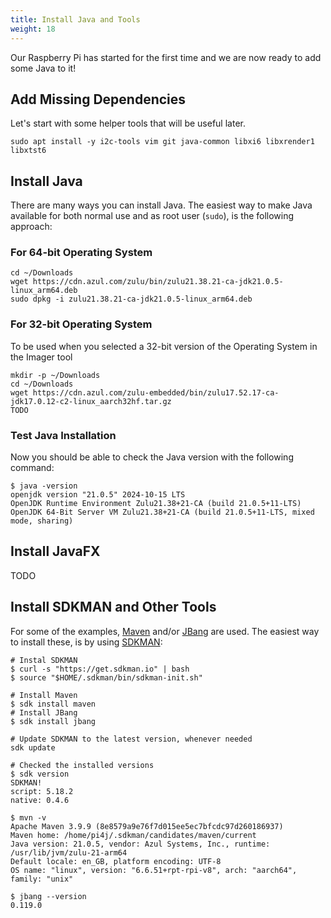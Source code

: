 ```yaml
---
title: Install Java and Tools
weight: 18
---
```


Our Raspberry Pi has started for the first time and we are now ready to add some Java to it!

## Add Missing Dependencies

Let's start with some helper tools that will be useful later.

```shell
sudo apt install -y i2c-tools vim git java-common libxi6 libxrender1 libxtst6
```

## Install Java

There are many ways you can install Java. The easiest way to make Java available for both normal use and as root user (`sudo`), is the following approach:

### For 64-bit Operating System

```shell
cd ~/Downloads
wget https://cdn.azul.com/zulu/bin/zulu21.38.21-ca-jdk21.0.5-linux_arm64.deb
sudo dpkg -i zulu21.38.21-ca-jdk21.0.5-linux_arm64.deb
```

### For 32-bit Operating System

To be used when you selected a 32-bit version of the Operating System in the Imager tool

```shell
mkdir -p ~/Downloads
cd ~/Downloads
wget https://cdn.azul.com/zulu-embedded/bin/zulu17.52.17-ca-jdk17.0.12-c2-linux_aarch32hf.tar.gz
TODO
```

### Test Java Installation

Now you should be able to check the Java version with the following command:

```shell
$ java -version
openjdk version "21.0.5" 2024-10-15 LTS
OpenJDK Runtime Environment Zulu21.38+21-CA (build 21.0.5+11-LTS)
OpenJDK 64-Bit Server VM Zulu21.38+21-CA (build 21.0.5+11-LTS, mixed mode, sharing)
```

## Install JavaFX

TODO

## Install SDKMAN and Other Tools

For some of the examples, [Maven](https://maven.apache.org/) and/or [JBang](https://www.jbang.dev/) are used. The easiest way to install these, is by using [SDKMAN](https://sdkman.io/):

```shell
# Instal SDKMAN
$ curl -s "https://get.sdkman.io" | bash
$ source "$HOME/.sdkman/bin/sdkman-init.sh"

# Install Maven
$ sdk install maven
# Install JBang
$ sdk install jbang

# Update SDKMAN to the latest version, whenever needed
sdk update

# Checked the installed versions
$ sdk version
SDKMAN!
script: 5.18.2
native: 0.4.6

$ mvn -v
Apache Maven 3.9.9 (8e8579a9e76f7d015ee5ec7bfcdc97d260186937)
Maven home: /home/pi4j/.sdkman/candidates/maven/current
Java version: 21.0.5, vendor: Azul Systems, Inc., runtime: /usr/lib/jvm/zulu-21-arm64
Default locale: en_GB, platform encoding: UTF-8
OS name: "linux", version: "6.6.51+rpt-rpi-v8", arch: "aarch64", family: "unix"

$ jbang --version
0.119.0
```

